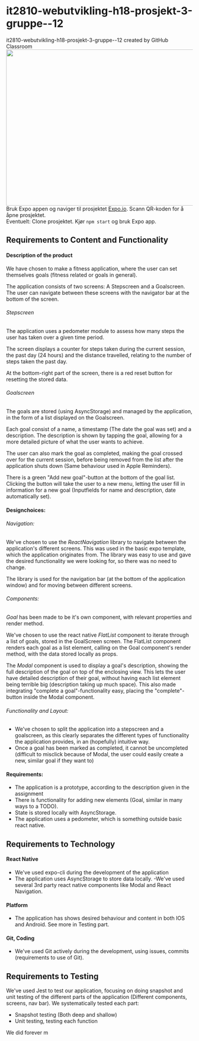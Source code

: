 # it2810-webutvikling-h18-prosjekt-3-gruppe--12
it2810-webutvikling-h18-prosjekt-3-gruppe--12 created by GitHub Classroom
<br>
<img src="http://folk.ntnu.no/simenul/image.jpg" width="600" height="420" >
<br>
Bruk Expo appen og naviger til prosjektet [Expo.io](https://expo.io/@ulvestad/pim). Scann QR-koden for å åpne prosjektet.
<br>
Eventuelt: Clone prosjektet. Kjør `npm start` og bruk Expo app. 
<br>


## Requirements to Content and Functionality


#### Description of the product
We have chosen to make a fitness application, where the user can set themselves goals (fitness related or goals in general).

The application consists of two screens: A Stepscreen and a Goalscreen. The user can navigate between these screens with the navigator bar at the bottom of the screen.

###### Stepscreen

The application uses a pedometer module to assess how many steps the user has taken over a given time period.

The screen displays a counter for steps taken during the current session, the past day (24 hours) and the distance travelled, relating to the number of steps taken the past day.

At the bottom-right part of the screen, there is a red reset button for resetting the stored data.

###### Goalscreen

The goals are stored (using AsyncStorage) and managed by the application, in the form of a list displayed on the Goalscreen.

Each goal consist of a name, a timestamp (The date the goal was set) and a description. The description is shown by tapping the goal, allowing for a more detailed picture of what the user wants to achieve.

The user can also mark the goal as completed, making the goal crossed over for the current session, before being removed from the list after the application shuts down (Same behaviour used in Apple Reminders).

There is a green "Add new goal"-button at the bottom of the goal list. Clicking the button will take the user to a new menu, letting the user fill in information for a new goal (Inputfields for name and description, date automatically set).

#### Designchoices:

###### Navigation:

We've chosen to use the *ReactNavigation* library to navigate between the application's different screens. This was used in the basic expo template, which the application originates from. The library was easy to use and gave the desired functionality we were looking for, so there was no need to change.

The library is used for the navigation bar (at the bottom of the application window) and for moving between different screens.

###### Components:

*Goal* has been made to be it's own component, with relevant properties and render method.

We've chosen to use the react native *FlatList* component to iterate through a list of goals, stored in the GoalScreen screen. The FlatList component renders each goal as a list element, calling on the Goal component's render method, with the data stored locally as props.

The *Modal* component is used to display a goal's description, showing the full description of the goal on top of the enclosing view. This lets the user have detailed description of their goal, without having each list element being terrible big (description taking up much space). This also made integrating "complete a goal"-functionality easy, placing the "complete"-button inside the Modal component.

###### Functionality and Layout:

- We've chosen to split the application into a stepscreen and a goalscreen, as this clearly separates the different types of functionality the application provides, in an (hopefully) intuitive way.
- Once a goal has been marked as completed, it cannot be uncompleted (difficult to misclick because of Modal, the user could easily create a new, similar goal if they want to)

#### Requirements:

 - The application is a prototype, according to the description given in the assignment
 - There is functionality for adding new elements (Goal, similar in many ways to a TODO).
 - State is stored locally with AsyncStorage.
 - The application uses a pedometer, which is something outside basic react native.

## Requirements to Technology

#### React Native

- We've used expo-cli during the development of the application
- The application uses AsyncStorage to store data locally.
-We've used several 3rd party react native components like Modal and React Navigation.

#### Platform

- The application has shows desired behaviour and content in both IOS and Android. See more in Testing part.

#### Git, Coding

- We've used Git actively during the development,  using issues, commits (requirements to use of Git).

## Requirements to Testing

We've used Jest to test our application, focusing on doing snapshot and unit testing of the different parts of the application (Different components, screens, nav bar). We systematically tested each part:

- Snapshot testing (Both deep and shallow)
- Unit testing, testing each function

We did forever m


